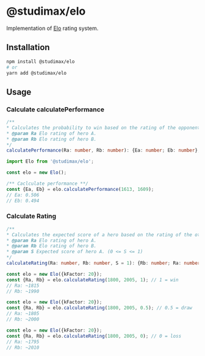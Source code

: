 # @studimax/elo

Implementation of [Elo](https://en.wikipedia.org/wiki/Elo_rating_system) rating system.

## Installation
```bash
npm install @studimax/elo
# or
yarn add @studimax/elo
```

## Usage
### Calculate calculatePerformance
```ts
/**
* Calculates the probability to win based on the rating of the opponent.
* @param Ra Elo rating of hero A.
* @param Rb Elo rating of hero B.
*/
calculatePerformance(Ra: number, Rb: number): {Ea: number; Eb: number};
```
```ts
import Elo from '@studimax/elo';

const elo = new Elo();

/** Caclculate performance **/
const {Ea, Eb} = elo.calculatePerformance(1613, 1609);
// Ea: 0.506
// Eb: 0.494
```
### Calculate Rating
```ts
/**
* Calculates the expected score of a hero based on the rating of the other hero.
* @param Ra Elo rating of hero A.
* @param Rb Elo rating of hero B.
* @param S Expected score of hero A. (0 <= S <= 1)
*/
calculateRating(Ra: number, Rb: number, S = 1): {Rb: number; Ra: number};
```
```ts
const elo = new Elo({kFactor: 20});
const {Ra, Rb} = elo.calculateRating(1800, 2005, 1); // 1 = win
// Ra: ~1815
// Rb: ~1990
```
```ts
const elo = new Elo({kFactor: 20});
const {Ra, Rb} = elo.calculateRating(1800, 2005, 0.5); // 0.5 = draw
// Ra: ~1805
// Rb: ~2000
```
```ts
const elo = new Elo({kFactor: 20});
const {Ra, Rb} = elo.calculateRating(1800, 2005, 0); // 0 = loss
// Ra: ~1795
// Rb: ~2010
```

